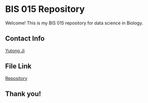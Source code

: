 # BIS 015 Repository
Welcome! This is my BIS 015 repository for data science in Biology. 
## Contact Info
[Yutong Ji](yuji@ucdavis.edu)
## File Link
[Repository](https://github.com/Dawimond?tab=repositories)
## Thank you!
